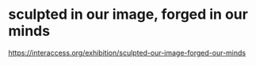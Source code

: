 # sculpted in our image, forged in our minds

https://interaccess.org/exhibition/sculpted-our-image-forged-our-minds
